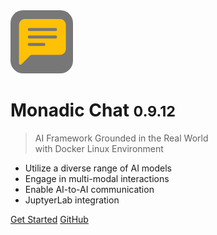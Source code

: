 <img src="https://raw.githubusercontent.com/yohasebe/monadic-chat/refs/heads/main/docs/assets/images/favicon/favicon.png" width="100px" style="border-radius: 20%;"/>

# Monadic Chat <small>0.9.12</small>

> AI Framework Grounded in the Real World<br />with Docker Linux Environment

- Utilize a diverse range of AI models
- Engage in multi-modal interactions
- Enable AI-to-AI communication
- JuptyerLab integration

[Get Started](#monadic-chat)
[GitHub](https://github.com/yohasebe/monadic-chat/)

